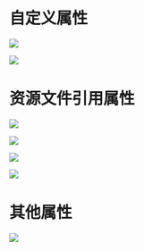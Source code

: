 # 自定义属性

[![](https://cdn.nlark.com/yuque/0/2023/png/38953059/1699243046108-6eaba0c5-e212-4d00-a33d-b6e686c2ee78.png)](https://cdn.nlark.com/yuque/0/2023/png/38953059/1699243046108-6eaba0c5-e212-4d00-a33d-b6e686c2ee78.png)

[![](https://cdn.nlark.com/yuque/0/2023/png/38953059/1699243059365-2fa2b9bb-e989-4710-acb2-1300c1051fd3.png)](https://cdn.nlark.com/yuque/0/2023/png/38953059/1699243059365-2fa2b9bb-e989-4710-acb2-1300c1051fd3.png)

# 资源文件引用属性

[![](https://cdn.nlark.com/yuque/0/2023/png/38953059/1699244325888-0a6fa949-7d20-4ff2-9826-93b3e52be3a4.png)](https://cdn.nlark.com/yuque/0/2023/png/38953059/1699244325888-0a6fa949-7d20-4ff2-9826-93b3e52be3a4.png)

[![](https://cdn.nlark.com/yuque/0/2023/png/38953059/1699244353792-0ec60e9b-29b0-4622-9818-9b672d8211cd.png)](https://cdn.nlark.com/yuque/0/2023/png/38953059/1699244353792-0ec60e9b-29b0-4622-9818-9b672d8211cd.png)

[![](https://cdn.nlark.com/yuque/0/2023/png/38953059/1699244390327-2542c961-8791-4ccc-b4b3-b635f9736d4f.png)](https://cdn.nlark.com/yuque/0/2023/png/38953059/1699244390327-2542c961-8791-4ccc-b4b3-b635f9736d4f.png)

[![](https://cdn.nlark.com/yuque/0/2023/png/38953059/1699244409031-2c21f921-156d-4fd9-9ffe-224cabf72c93.png)](https://cdn.nlark.com/yuque/0/2023/png/38953059/1699244409031-2c21f921-156d-4fd9-9ffe-224cabf72c93.png)

# 其他属性

[![](https://cdn.nlark.com/yuque/0/2023/png/38953059/1699244452610-920ea5c6-ea73-469c-9039-44b3b4b3cfde.png)](https://cdn.nlark.com/yuque/0/2023/png/38953059/1699244452610-920ea5c6-ea73-469c-9039-44b3b4b3cfde.png)
